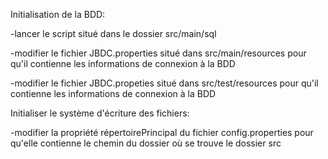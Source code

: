 
Initialisation de la BDD:

-lancer le script situé dans le dossier src/main/sql

-modifier le fichier JBDC.properties situé dans src/main/resources pour qu'il contienne les informations de connexion à la BDD

-modifier le fichier JBDC.propeties situé dans src/test/resources pour qu'il contienne les informations de connexion à la BDD

Initialiser le système d'écriture des fichiers:

-modifier la propriété répertoirePrincipal du fichier config.properties pour qu'elle contienne le chemin du dossier où se trouve le dossier src 